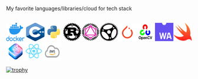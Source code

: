 My favorite languages/libraries/cloud for tech stack </br></br>

<img src="https://github.com/rchavezj/rchavezj/blob/master/logos/docker.png" width="50" height="50"/>
<img src="https://github.com/rchavezj/rchavezj/blob/master/logos/cpp.png" width="50" height="50"/><img src="https://github.com/rchavezj/rchavezj/blob/master/logos/python.png" width="50" height="50" /><img src="https://github.com/rchavezj/rchavezj/blob/master/logos/rust.png" width="50" height="50" /><img src="https://github.com/rchavezj/rchavezj/blob/master/logos/rust-juniper.png" width="50" height="50" /><img src="https://github.com/rchavezj/rchavezj/blob/master/logos/actix.png" width="50" height="50" /><img src="https://github.com/rchavezj/rchavezj/blob/master/logos/pytorch.png" width="50" height="50" /><img src="https://github.com/rchavezj/rchavezj/blob/master/logos/opencv.png" width="50" height="50" /><img src="https://github.com/rchavezj/rchavezj/blob/master/logos/wasm.png" width="50" height="50" /><img src="https://github.com/rchavezj/rchavezj/blob/master/logos/swift.png" width="50" height="50" /><img src="https://github.com/rchavezj/rchavezj/blob/master/logos/arkit.png" width="50" height="50" /><img src="https://github.com/rchavezj/rchavezj/blob/master/logos/react.png" width="50" height="50" /><img src="https://github.com/rchavezj/rchavezj/blob/master/logos/aws.png" width="50" height="50" />


[![trophy](https://github-profile-trophy.vercel.app/?username=rchavezj&theme=dracula)](https://github.com/ryo-ma/github-profile-trophy)
